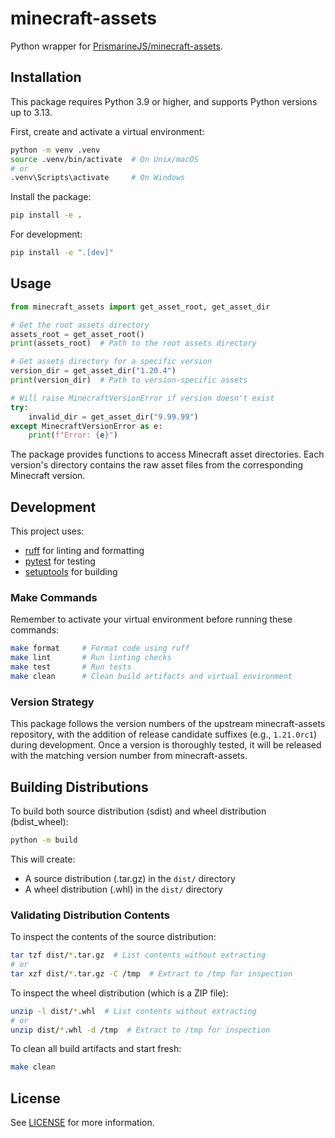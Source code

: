 # minecraft-assets

Python wrapper for [PrismarineJS/minecraft-assets](https://github.com/PrismarineJS/minecraft-assets).

## Installation

This package requires Python 3.9 or higher, and supports Python versions up to 3.13.

First, create and activate a virtual environment:

```bash
python -m venv .venv
source .venv/bin/activate  # On Unix/macOS
# or
.venv\Scripts\activate     # On Windows
```

Install the package:
```bash
pip install -e .
```

For development:
```bash
pip install -e ".[dev]"
```

## Usage

```python
from minecraft_assets import get_asset_root, get_asset_dir

# Get the root assets directory
assets_root = get_asset_root()
print(assets_root)  # Path to the root assets directory

# Get assets directory for a specific version
version_dir = get_asset_dir("1.20.4")
print(version_dir)  # Path to version-specific assets

# Will raise MinecraftVersionError if version doesn't exist
try:
    invalid_dir = get_asset_dir("9.99.99")
except MinecraftVersionError as e:
    print(f"Error: {e}")
```

The package provides functions to access Minecraft asset directories. Each version's directory contains the raw asset files from the corresponding Minecraft version.

## Development

This project uses:
- [ruff](https://github.com/astral-sh/ruff) for linting and formatting
- [pytest](https://docs.pytest.org/) for testing
- [setuptools](https://setuptools.pypa.io/) for building

### Make Commands

Remember to activate your virtual environment before running these commands:

```bash
make format     # Format code using ruff
make lint       # Run linting checks
make test       # Run tests
make clean      # Clean build artifacts and virtual environment
```

### Version Strategy

This package follows the version numbers of the upstream minecraft-assets repository, with the addition of release candidate suffixes (e.g., `1.21.0rc1`) during development. Once a version is thoroughly tested, it will be released with the matching version number from minecraft-assets. 

## Building Distributions

To build both source distribution (sdist) and wheel distribution (bdist_wheel):

```bash
python -m build
```

This will create:
- A source distribution (.tar.gz) in the `dist/` directory
- A wheel distribution (.whl) in the `dist/` directory

### Validating Distribution Contents

To inspect the contents of the source distribution:
```bash
tar tzf dist/*.tar.gz  # List contents without extracting
# or
tar xzf dist/*.tar.gz -C /tmp  # Extract to /tmp for inspection
```

To inspect the wheel distribution (which is a ZIP file):
```bash
unzip -l dist/*.whl  # List contents without extracting
# or
unzip dist/*.whl -d /tmp  # Extract to /tmp for inspection
```

To clean all build artifacts and start fresh:
```bash
make clean
```

## License

See [LICENSE](LICENSE) for more information.
